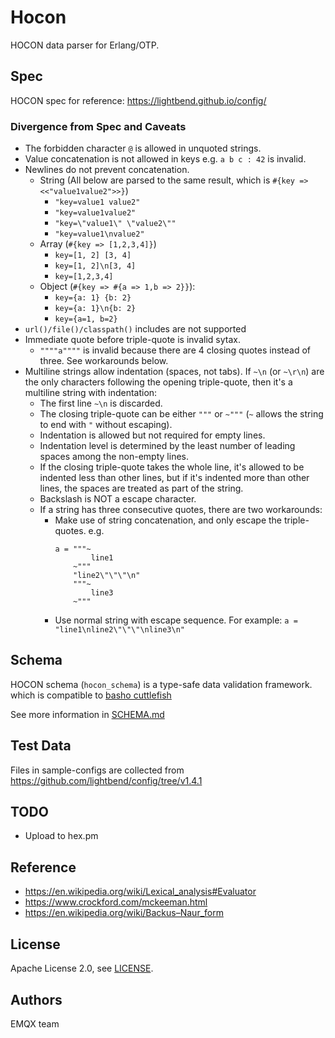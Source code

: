 # Hocon

HOCON data parser for Erlang/OTP.

## Spec

HOCON spec for reference: https://lightbend.github.io/config/

### Divergence from Spec and Caveats

- The forbidden character `@` is allowed in unquoted strings.
- Value concatenation is not allowed in keys e.g. `a b c : 42` is invalid.
- Newlines do not prevent concatenation.
  - String (All below are parsed to the same result, which is `#{key => <<"value1value2">>}`)
    * `"key=value1 value2"`
    * `"key=value1value2"`
    * `"key=\"value1\" \"value2\""`
    * `"key=value1\nvalue2"`
  - Array (`#{key => [1,2,3,4]}`)
    * `key=[1, 2] [3, 4]`
    * `key=[1, 2]\n[3, 4]`
    * `key=[1,2,3,4]`
  - Object (`#{key => #{a => 1,b => 2}}`):
    * `key={a: 1} {b: 2}`
    * `key={a: 1}\n{b: 2}`
    * `key={a=1, b=2}`
- `url()/file()/classpath()` includes are not supported
- Immediate quote before triple-quote is invalid sytax.
    * `""""a""""` is invalid because there are 4 closing quotes instead of three. See workarounds below.
- Multiline strings allow indentation (spaces, not tabs).
  If `~\n` (or `~\r\n`) are the only characters following the opening triple-quote, then it's a multiline string with indentation:
    * The first line `~\n` is discarded.
    * The closing triple-quote can be either `"""` or `~"""` (`~` allows the string to end with `"` without escaping).
    * Indentation is allowed but not required for empty lines.
    * Indentation level is determined by the least number of leading spaces among the non-empty lines.
    * If the closing triple-quote takes the whole line, it's allowed to be indented less than other lines,
      but if it's indented more than other lines, the spaces are treated as part of the string.
    * Backslash is NOT a escape character.
    * If a string has three consecutive quotes, there are two workarounds:
        - Make use of string concatenation, and only escape the triple-quotes. e.g.
          ```
          a = """~
                  line1
              ~"""
              "line2\"\"\"\n"
              """~
                  line3
              ~"""
          ```
        - Use normal string with escape sequence.
          For example: `a = "line1\nline2\"\"\"\nline3\n"`

## Schema

HOCON schema (`hocon_schema`) is a type-safe data validation framework.
which is compatible to [basho cuttlefish](https://github.com/basho/cuttlefish)

See more information in [SCHEMA.md](SCHEMA.md)

## Test Data

Files in sample-configs are collected from https://github.com/lightbend/config/tree/v1.4.1

## TODO

- Upload to hex.pm

## Reference

- https://en.wikipedia.org/wiki/Lexical_analysis#Evaluator
- https://www.crockford.com/mckeeman.html
- https://en.wikipedia.org/wiki/Backus–Naur_form

## License

Apache License 2.0, see [LICENSE](./LICENSE).

## Authors

EMQX team
